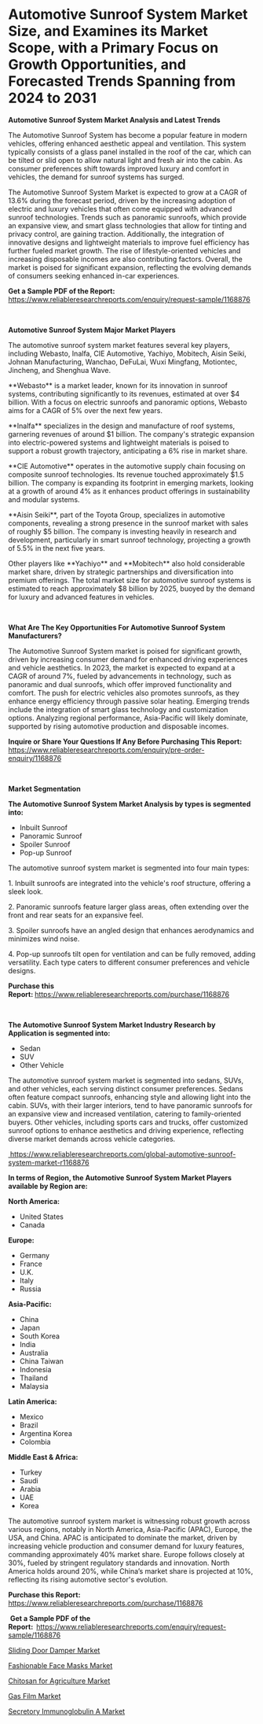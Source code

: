 <p><h1>Automotive Sunroof System Market Size, and Examines its Market Scope, with a Primary Focus on Growth Opportunities, and Forecasted Trends Spanning from 2024 to 2031</h1></p><p><strong>Automotive Sunroof System Market Analysis and Latest Trends</strong></p>
<p><p>The Automotive Sunroof System has become a popular feature in modern vehicles, offering enhanced aesthetic appeal and ventilation. This system typically consists of a glass panel installed in the roof of the car, which can be tilted or slid open to allow natural light and fresh air into the cabin. As consumer preferences shift towards improved luxury and comfort in vehicles, the demand for sunroof systems has surged.</p><p>The Automotive Sunroof System Market is expected to grow at a CAGR of 13.6% during the forecast period, driven by the increasing adoption of electric and luxury vehicles that often come equipped with advanced sunroof technologies. Trends such as panoramic sunroofs, which provide an expansive view, and smart glass technologies that allow for tinting and privacy control, are gaining traction. Additionally, the integration of innovative designs and lightweight materials to improve fuel efficiency has further fueled market growth. The rise of lifestyle-oriented vehicles and increasing disposable incomes are also contributing factors. Overall, the market is poised for significant expansion, reflecting the evolving demands of consumers seeking enhanced in-car experiences.</p></p>
<p><strong>Get a Sample PDF of the Report:&nbsp;</strong> <a href="https://www.reliableresearchreports.com/enquiry/request-sample/1168876?utm_campaign=12&utm_medium=2&utm_source=Github&utm_content=ia&utm_term=30102024&utm_id=automotive-sunroof-system">https://www.reliableresearchreports.com/enquiry/request-sample/1168876</a></p>
<p>&nbsp;</p>
<p><strong>Automotive Sunroof System Major Market Players</strong></p>
<p><p>The automotive sunroof system market features several key players, including Webasto, Inalfa, CIE Automotive, Yachiyo, Mobitech, Aisin Seiki, Johnan Manufacturing, Wanchao, DeFuLai, Wuxi Mingfang, Motiontec, Jincheng, and Shenghua Wave. </p><p>**Webasto** is a market leader, known for its innovation in sunroof systems, contributing significantly to its revenues, estimated at over $4 billion. With a focus on electric sunroofs and panoramic options, Webasto aims for a CAGR of 5% over the next few years.</p><p>**Inalfa** specializes in the design and manufacture of roof systems, garnering revenues of around $1 billion. The company's strategic expansion into electric-powered systems and lightweight materials is poised to support a robust growth trajectory, anticipating a 6% rise in market share.</p><p>**CIE Automotive** operates in the automotive supply chain focusing on composite sunroof technologies. Its revenue touched approximately $1.5 billion. The company is expanding its footprint in emerging markets, looking at a growth of around 4% as it enhances product offerings in sustainability and modular systems.</p><p>**Aisin Seiki**, part of the Toyota Group, specializes in automotive components, revealing a strong presence in the sunroof market with sales of roughly $5 billion. The company is investing heavily in research and development, particularly in smart sunroof technology, projecting a growth of 5.5% in the next five years.</p><p>Other players like **Yachiyo** and **Mobitech** also hold considerable market share, driven by strategic partnerships and diversification into premium offerings. The total market size for automotive sunroof systems is estimated to reach approximately $8 billion by 2025, buoyed by the demand for luxury and advanced features in vehicles.</p></p>
<p>&nbsp;</p>
<p><strong>What Are The Key Opportunities For Automotive Sunroof System Manufacturers?</strong></p>
<p><p>The Automotive Sunroof System market is poised for significant growth, driven by increasing consumer demand for enhanced driving experiences and vehicle aesthetics. In 2023, the market is expected to expand at a CAGR of around 7%, fueled by advancements in technology, such as panoramic and dual sunroofs, which offer improved functionality and comfort. The push for electric vehicles also promotes sunroofs, as they enhance energy efficiency through passive solar heating. Emerging trends include the integration of smart glass technology and customization options. Analyzing regional performance, Asia-Pacific will likely dominate, supported by rising automotive production and disposable incomes.</p></p>
<p><strong>Inquire or Share Your Questions If Any Before Purchasing This Report:</strong> <a href="https://www.reliableresearchreports.com/enquiry/pre-order-enquiry/1168876?utm_campaign=12&utm_medium=2&utm_source=Github&utm_content=ia&utm_term=30102024&utm_id=automotive-sunroof-system">https://www.reliableresearchreports.com/enquiry/pre-order-enquiry/1168876</a></p>
<p>&nbsp;</p>
<p><strong>Market Segmentation</strong></p>
<p><strong>The Automotive Sunroof System Market Analysis by types is segmented into:</strong></p>
<p><ul><li>Inbuilt Sunroof</li><li>Panoramic Sunroof</li><li>Spoiler Sunroof</li><li>Pop-up Sunroof</li></ul></p>
<p><p>The automotive sunroof system market is segmented into four main types: </p><p>1. Inbuilt sunroofs are integrated into the vehicle's roof structure, offering a sleek look.</p><p>2. Panoramic sunroofs feature larger glass areas, often extending over the front and rear seats for an expansive feel.</p><p>3. Spoiler sunroofs have an angled design that enhances aerodynamics and minimizes wind noise.</p><p>4. Pop-up sunroofs tilt open for ventilation and can be fully removed, adding versatility. Each type caters to different consumer preferences and vehicle designs.</p></p>
<p><strong>Purchase this Report:&nbsp;</strong><a href="https://www.reliableresearchreports.com/purchase/1168876?utm_campaign=12&utm_medium=2&utm_source=Github&utm_content=ia&utm_term=30102024&utm_id=automotive-sunroof-system">https://www.reliableresearchreports.com/purchase/1168876</a></p>
<p>&nbsp;</p>
<p><strong>The Automotive Sunroof System Market Industry Research by Application is segmented into:</strong></p>
<p><ul><li>Sedan</li><li>SUV</li><li>Other Vehicle</li></ul></p>
<p><p>The automotive sunroof system market is segmented into sedans, SUVs, and other vehicles, each serving distinct consumer preferences. Sedans often feature compact sunroofs, enhancing style and allowing light into the cabin. SUVs, with their larger interiors, tend to have panoramic sunroofs for an expansive view and increased ventilation, catering to family-oriented buyers. Other vehicles, including sports cars and trucks, offer customized sunroof options to enhance aesthetics and driving experience, reflecting diverse market demands across vehicle categories.</p></p>
<p><a href="https://www.reliableresearchreports.com/global-automotive-sunroof-system-market-r1168876?utm_campaign=12&utm_medium=2&utm_source=Github&utm_content=ia&utm_term=30102024&utm_id=automotive-sunroof-system">&nbsp;https://www.reliableresearchreports.com/global-automotive-sunroof-system-market-r1168876</a></p>
<p><strong>In terms of Region, the Automotive Sunroof System Market Players available by Region are:</strong></p>
<p>
    <p> <strong> North America: </strong>
        <ul>
            <li>United States</li>
            <li>Canada</li>
        </ul>
        </p> 
    <p> <strong> Europe: </strong>
        <ul>
            <li>Germany</li>
            <li>France</li>
            <li>U.K.</li>
            <li>Italy</li>
            <li>Russia</li>
        </ul>
        </p> 
    <p> <strong> Asia-Pacific: </strong>
        <ul>
            <li>China</li>
            <li>Japan</li>
            <li>South Korea</li>
            <li>India</li>
            <li>Australia</li>
            <li>China Taiwan</li>
            <li>Indonesia</li>
            <li>Thailand</li>
            <li>Malaysia</li>
        </ul>
        </p> 
    <p> <strong> Latin America: </strong>
        <ul>
            <li>Mexico</li>
            <li>Brazil</li>
            <li>Argentina Korea</li>
            <li>Colombia</li>
        </ul>
        </p> 
    <p> <strong> Middle East & Africa: </strong>
        <ul>
            <li>Turkey</li>
            <li>Saudi</li>
            <li>Arabia</li>
            <li>UAE</li>
            <li>Korea</li>
        </ul>
    </p>
    </p>
<p><p>The automotive sunroof system market is witnessing robust growth across various regions, notably in North America, Asia-Pacific (APAC), Europe, the USA, and China. APAC is anticipated to dominate the market, driven by increasing vehicle production and consumer demand for luxury features, commanding approximately 40% market share. Europe follows closely at 30%, fueled by stringent regulatory standards and innovation. North America holds around 20%, while China’s market share is projected at 10%, reflecting its rising automotive sector's evolution.</p></p>
<p><strong>Purchase this Report: </strong><a href="https://www.reliableresearchreports.com/purchase/1168876?utm_campaign=12&utm_medium=2&utm_source=Github&utm_content=ia&utm_term=30102024&utm_id=automotive-sunroof-system">https://www.reliableresearchreports.com/purchase/1168876</a></p>
<p>&nbsp;<strong>Get a Sample PDF of the Report:&nbsp;&nbsp;</strong><a href="https://www.reliableresearchreports.com/enquiry/request-sample/1168876?utm_campaign=12&utm_medium=2&utm_source=Github&utm_content=ia&utm_term=30102024&utm_id=automotive-sunroof-system">https://www.reliableresearchreports.com/enquiry/request-sample/1168876</a></p>
<p><strong></strong></p>
<p><p><a href="https://issuu.com/reportprime-2/docs/sliding-door-damper-market-size-203_e1f7236ec6ba4b?utm_campaign=12&utm_medium=2&utm_source=Github&utm_content=ia&utm_term=30102024&utm_id=automotive-sunroof-system">Sliding Door Damper Market</a></p><p><a href="https://github.com/GenaGaines34/Market-Research-Report-List-1/blob/main/fashionable-face-masks-market.md?utm_campaign=12&utm_medium=2&utm_source=Github&utm_content=ia&utm_term=30102024&utm_id=automotive-sunroof-system">Fashionable Face Masks Market</a></p><p><a href="https://medium.com/@annicecos4/the-chitosan-for-agriculture-market-prioritizes-cost-control-and-efficiency-enhancement-bfa0497d4641?utm_campaign=12&utm_medium=2&utm_source=Github&utm_content=ia&utm_term=30102024&utm_id=automotive-sunroof-system">Chitosan for Agriculture Market</a></p><p><a href="https://medium.com/@ambertqocronceb/the-global-market-overview-of-the-gas-film-market-provides-a-unique-perspective-on-the-key-trends-aa23e1e4fe03?utm_campaign=12&utm_medium=2&utm_source=Github&utm_content=ia&utm_term=30102024&utm_id=automotive-sunroof-system">Gas Film Market</a></p><p><a href="https://www.linkedin.com/pulse/secretory-immunoglobulin-market2024-2031-industry-insights-iongc?utm_campaign=12&utm_medium=2&utm_source=Github&utm_content=ia&utm_term=30102024&utm_id=automotive-sunroof-system">Secretory Immunoglobulin A Market</a></p></p>
